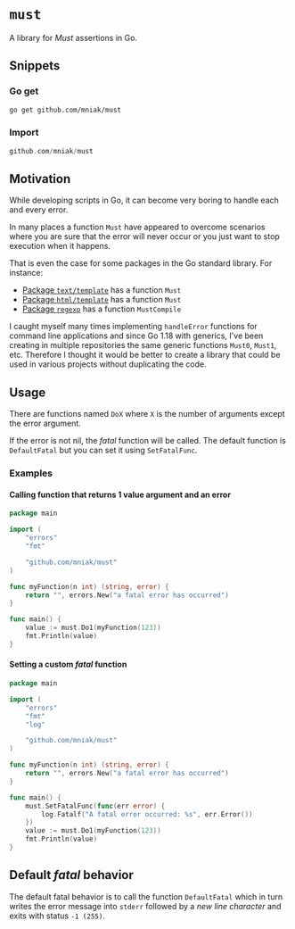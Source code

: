 `must`
=======

A library for _Must_ assertions in Go.

Snippets
--------
### Go get
```bash
go get github.com/mniak/must
```

### Import
```go
github.com/mniak/must
```

Motivation
----------
While developing scripts in Go, it can become very boring to handle each and every error.

In many places a function `Must` have appeared to overcome scenarios where you are sure that the error will never occur or you just want to stop execution when it happens.

That is even the case for some packages in the Go standard library. For instance:

- [Package `text/template`](https://pkg.go.dev/text/template#Must) has a function `Must`
- [Package `html/template`](https://pkg.go.dev/html/template#Must) has a function `Must`
- [Package `regexp`](https://pkg.go.dev/regexp#MustCompile) has a function `MustCompile`

I caught myself many times implementing `handleError` functions for command line applications and since Go 1.18 with generics, I've been creating in multiple repositories the same generic functions `Must0`, `Must1`, etc. Therefore I thought it would be better to create a library that could be used in various projects without duplicating the code.


Usage
-----

There are functions named `DoX` where `X` is the number of arguments except the error argument.

If the error is not nil, the _fatal_ function will be called.
The default function is `DefaultFatal` but you can set it using `SetFatalFunc`.

### Examples

#### Calling function that returns 1 value argument and an error
```go
package main

import (
	"errors"
	"fmt"

	"github.com/mniak/must"
)

func myFunction(n int) (string, error) {
	return "", errors.New("a fatal error has occurred")
}

func main() {
	value := must.Do1(myFunction(123))
	fmt.Println(value)
}

```

#### Setting a custom _fatal_ function
```go
package main

import (
	"errors"
	"fmt"
	"log"

	"github.com/mniak/must"
)

func myFunction(n int) (string, error) {
	return "", errors.New("a fatal error has occurred")
}

func main() {
	must.SetFatalFunc(func(err error) {
		log.Fatalf("A fatal error occurred: %s", err.Error())
	})
	value := must.Do1(myFunction(123))
	fmt.Println(value)
}

```

Default _fatal_ behavior
------------------------
The default fatal behavior is to call the function `DefaultFatal` which in turn writes the error message into `stderr` followed by a _new line character_ and exits with status `-1 (255)`.

